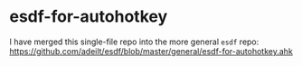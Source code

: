 # esdf-for-autohotkey

I have merged this single-file repo into the more general `esdf` repo:
https://github.com/adeilt/esdf/blob/master/general/esdf-for-autohotkey.ahk
